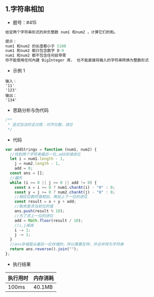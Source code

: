 ## 1.字符串相加

- 题号：#415

```js
给定两个字符串形式的非负整数 num1 和num2 ，计算它们的和。

提示：
num1 和num2 的长度都小于 5100
num1 和num2 都只包含数字 0-9
num1 和num2 都不包含任何前导零
你不能使用任何內建 BigInteger 库， 也不能直接将输入的字符串转换为整数形式

```

- 示例 1

```
输入：
'11'
'123'
输出：
'134'
```

- 思路分析与伪代码

```js
/**
 * 竖式加法的全过程：对齐位数，进位
 */
```

- 代码

```js
var addStrings = function (num1, num2) {
  //找到两个字符串最后一位,add存储进位
  let i = num1.length - 1,
    j = num2.length - 1,
    add = 0;
  const ans = [];
  //遍历
  while (i >= 0 || j >= 0 || add != 0) {
    const x = i >= 0 ? num1.charAt(i) - "0" : 0;
    const y = j >= 0 ? num2.charAt(j) - "0" : 0;
    //相应位数的值相加，再加上下一位的进位
    const result = x + y + add;
    //取余是求当前位的值
    ans.push(result % 10);
    //为了求上一位的进位
    add = Math.floor(result / 10);
    //i,j减减
    i -= 1;
    j -= 1;
  }
  //ans存储是从最后一位存储的，所以需要反转，并合并转为字符串
  return ans.reverse().join("");
};
```

- 执行结果

| 执行用时 | 内存消耗 |
| -------- | -------- |
| 100ms    | 40.1MB   |
